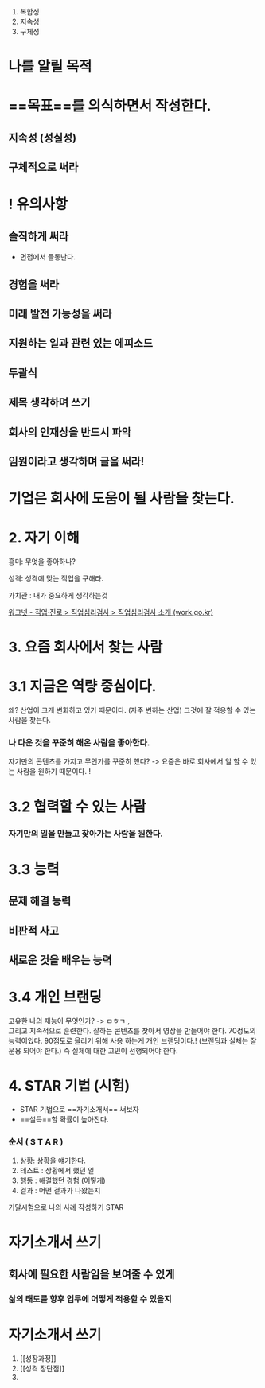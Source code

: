 1. 복합성
2. 지속성
3. 구체성
# 나를 알릴 목적

# ==목표==를 의식하면서 작성한다.

## 지속성 (성실성)
## 구체적으로 써라

# ! 유의사항
## 솔직하게 써라
- 면접에서 들통난다.
## 경험을 써라
## 미래 발전 가능성을 써라
## 지원하는 일과 관련 있는 에피소드 
## 두괄식
## 제목 생각하며 쓰기
## 회사의 인재상을 반드시 파악

## 임원이라고 생각하며 글을 써라! 

# 기업은 회사에 도움이 될 사람을 찾는다.

# 2. 자기 이해

흥미: 무엇을 좋아하나? 

성격: 성격에 맞는 직업을 구해라.

가치관 : 내가 중요하게 생각하는것 

[워크넷 - 직업·진로 > 직업심리검사 > 직업심리검사 소개 (work.go.kr)](https://www.work.go.kr/consltJobCarpa/jobPsyExam/jobPsyExamIntro.do)
# 3. 요즘 회사에서 찾는 사람 
# 3.1 지금은 역량 중심이다.

왜? 
산업이 크게 변화하고 있기 때문이다. (자주 변하는 산업) 그것에 잘 적응할 수 있는 사람을 찾는다.
### 나 다운 것을 꾸준히 해온 사람을 좋아한다. 
자기만의 콘텐츠를 가지고 무언가를 꾸준히 했다?
-> 요즘은 바로 회사에서 일 할 수 있는 사람을 원하기 때문이다. !  

# 3.2 협력할 수 있는 사람 

### 자기만의 일을 만들고 찾아가는 사람을 원한다.

# 3.3 능력

## 문제 해결 능력

## 비판적 사고 

## 새로운 것을 배우는 능력 


# 3.4 개인 브랜딩 

고유한 나의 재능이 무엇인가?  -> ㅁㅎㄱ ,  
그리고 지속적으로 훈련한다.
잘하는 콘텐츠를 찾아서 영상을 만들어야 한다.
70정도의 능력이있다.  90점도로 올리기 위해 사용 하는게 개인 브랜딩이다.! 
(브랜딩과 실체는 잘 운용 되어야 한다.)
즉 실체에 대한 고민이 선행되어야 한다. 

# 4. STAR 기법 (시험) 
- STAR 기법으로 ==자기소개서== 써보자
- ==설득==할 확률이 높아진다. 
### 순서 ( S T A R )
1. 상황: 상황을 얘기한다.
2. 테스트 :  상황에서 했던 일 
3. 행동 : 해결했던 경험 (어떻게)
4. 결과 : 어떤 결과가 나왔는지

기말시험으로 
나의 사례 작성하기 STAR 

# 자기소개서 쓰기

## 회사에 필요한 사람임을 보여줄 수 있게

### 삶의 태도를 향후 업무에 어떻게 적용할 수 있을지 



# 자기소개서 쓰기

1) [[성장과정]]
2) [[성격 장단점]]
3) 